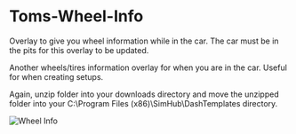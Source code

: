 # Toms-Wheel-Info
Overlay to give you wheel information while in the car.  The car must be in the pits for this overlay to be updated.


Another wheels/tires information overlay for when you are in the car.  Useful for when creating setups.

Again, unzip folder into your downloads directory and move the unzipped folder into your C:\Program Files (x86)\SimHub\DashTemplates directory.


![Wheel Info](https://user-images.githubusercontent.com/8271391/139590428-f73d6bf3-b572-4b50-b0af-9cd1a2432e33.png)
